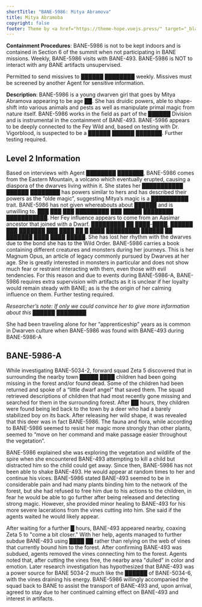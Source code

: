 ```yaml
---
shortTitle: "BANE-5986: Mitya Abramova"
title: Mitya Abramoba
copyright: false
footer: Theme by <a href="https://theme-hope.vuejs.press/" target="_blank">VuePress Theme Hope</a> | MIT Licensed, Copyright © 2019-present Mr.Hope
---
```


<ContainmentHeader baneid="5986" containment="safe" disruption="aboleth" risk="caution" securityLevel="2" />

**Containment Procedures**: BANE-5986 is not to be kept indoors and is contained in Section 6 of the summit when not participating in BANE missions. Weekly, BANE-5986 visits with BANE-493. BANE-5986 is NOT to interact with any BANE artifacts unsupervised.

Permitted to send missives to ██████ ████████ weekly. Missives must be screened by another Agent for sensitive information.

**Description**: BANE-5986 is a young dwarven girl that goes by Mitya Abramova appearing to be age ██. She has druidic powers, able to shape-shift into various animals and pests as well as manipulate primal magic from nature itself. BANE-5986 works in the field as part of the ██████ Division and is instrumental in the containment of BANE-493. BANE-5986 appears to be deeply connected to the Fey Wild and, based on testing with Dr. Vigorblood, is suspected to be a ██████ ██████ ███████. Further testing required.

## Level 2 Information

Based on interviews with Agent ████████ ███████, BANE-5986 comes from the Eastern Mountain, a volcano which eventually erupted, causing a diaspora of the dwarves living within it. She states her ███████████ ██████ ████████ has powers similar to hers and has described their powers as the “olde magic”, suggesting Mitya’s magic is a ██████████ trait. BANE-5986 has not given whereabouts about ██████ and is unwilling to. ███ ███ ███ █████████ ███ █████ ████████ ███████████. Her Fey influence appears to come from an Aasimar ancestor that joined with a Dwarf. █████████ ██ ████-████, ██████ ███ ███████ ███ ████ ██ █ ████ █████████ ██████ ██ ███████ ████ ████ █████. She has lost her rhythm with the dwarves due to the bond she has to the Wild Order. BANE-5986 carries a book containing different creatures and monsters during her journeys. This is her Magnum Opus, an article of legacy commonly pursued by Dwarves at her age. She is greatly interested in monsters in particular and does not show much fear or restraint interacting with them, even those with evil tendencies. For this reason and due to events during BANE-5986-A, BANE-5986 requires extra supervision with artifacts as it is unclear if her loyalty would remain steady with BANE; as is the the origin of her calming influence on them. Further testing required.

_Researcher’s note: If only we could convince her to give more information about this ██████ ████████_

She had been traveling alone for her “apprenticeship” years as is common in Dwarven culture when BANE-5986 was found with BANE-493 during BANE-5986-A

## BANE-5986-A

While investigating BANE-5034-2, forward squad Zeta 5 discovered that in surrounding the nearby town █████ ████ children had been going missing in the forest and/or found dead. Some of the children had been returned and spoke of a “little dwarf angel” that saved them. The squad retrieved descriptions of children that had most recently gone missing and searched for them in the surrounding forest. After ██ hours, they children were found being led back to the town by a deer who had a barely stabilized boy on its back. After releasing her wild shape, it was revealed that this deer was in fact BANE-5986. The fauna and flora, while according to BANE-5986 seemed to resist her magic more strongly than other plants, seemed to “move on her command and make passage easier throughout the vegetation”.

BANE-5986 explained she was exploring the vegetation and wildlife of the spire when she encountered BANE-493 attempting to kill a child but distracted him so the child could get away. Since then, BANE-5986 has not been able to shake BANE-493. He would appear at random times to her and continue his vices. BANE-5986 stated BANE-493 seemed to be in considerable pain and had many plants binding him to the network of the forest, but she had refused to free him due to his actions to the children, in fear he would be able to go further after being released and detecting strong magic. However, she provided minor healing to BANE-493 for his more severe lacerations from the vines cutting into him. She said if the agents waited he would likely appear.

After waiting for a further █ hours, BANE-493 appeared nearby, coaxing Zeta 5 to "come a bit closer." With her help, agents managed to further subdue BANE-493 using ████ ██ rather than relying on the web of vines that currently bound him to the forest. After confirming BANE-493 was subdued, agents removed the vines connecting him to the forest. Agents noted that, after cutting the vines free, the nearby area "dulled" in color and emotion. Later research investigation has hypothesized that BANE-493 was a power source for BANE 5034-2 much like the ██████ of BANE-5034-6, with the vines draining his energy. BANE-5986 willingly accompanied the squad back to BANE to assist the transport of BANE-493 and, upon arrival, agreed to stay due to her continued calming effect on BANE-493 and interest in artifacts.
